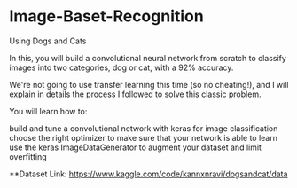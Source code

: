 # Image-Baset-Recognition
Using Dogs and Cats


In this, you will build a convolutional neural network from scratch to classify images into two categories, dog or cat, with a 92% accuracy.

We're not going to use transfer learning this time (so no cheating!), and I will explain in details the process I followed to solve this classic problem.

You will learn how to:

build and tune a convolutional network with keras for image classification
choose the right optimizer to make sure that your network is able to learn
use the keras ImageDataGenerator to augment your dataset and limit overfitting


**Dataset Link: https://www.kaggle.com/code/kannxnravi/dogsandcat/data
